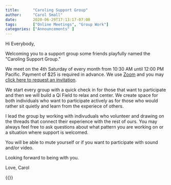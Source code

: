 ```yaml
---
title:      "Caroling Support Group"
author:     "Carol Small"
date:       2020-06-29T17:13:17-07:00
tags:       ["Online Meetings", "Group Work"]
categories: ["Announcements" ]
---
```


Hi Everybody,

Welcoming you to a support group some friends playfully named the "Caroling
Support Group."

We meet on the 4th Saturday of every month from 10:30 AM until 12:00 PM Pacific.
Payment of $25 is required in advance. We use [Zoom](https://zoom.us/) and you may
[click here to request an invitation](https://groups.google.com/forum/#!forum/caroling/join).

We start every group with a quick check in for those that want to participate
and then we will build a Qi Field to relax and center. We create space for both
individuals who want to participate actively as for those who would rather sit
quietly and learn from the experiece of others.

I lead the group by working with indivuduals who volunteer and drawing on the
threads that connect their experience with the rest of ours. You may always feel
free to ask questions about what pattern you are working on or a situation where
support is welcomed.

You will be able to mute yourself or if you want to participate with sound
and/or video.

Looking forward to being with you.

Love, Carol

{{<contactform>}}

